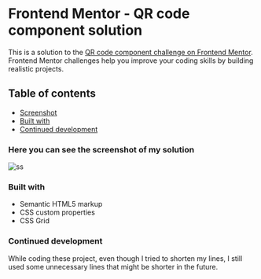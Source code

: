 # Frontend Mentor - QR code component solution

This is a solution to the [QR code component challenge on Frontend Mentor](https://www.frontendmentor.io/challenges/qr-code-component-iux_sIO_H). Frontend Mentor challenges help you improve your coding skills by building realistic projects. 

## Table of contents

  - [Screenshot](#screenshot)
  - [Built with](#built-with)
  - [Continued development](#continued-development)

### Here you can see the screenshot of my solution

![ss](C:\Users\bende\OneDrive\Desktop\qr-code-component-main\images\ss.png)

### Built with

- Semantic HTML5 markup
- CSS custom properties
- CSS Grid

### Continued development

While coding these project, even though I tried to shorten my lines, I still used some unnecessary lines that might be shorter in the future.